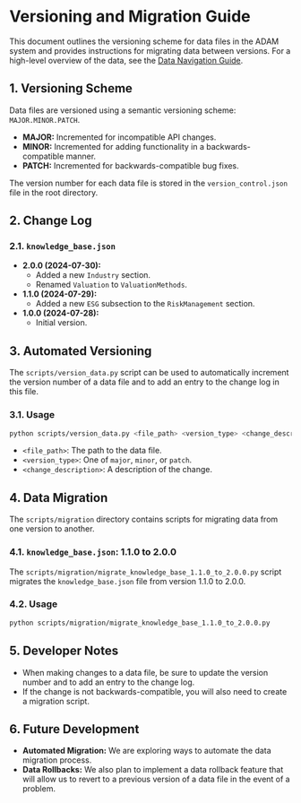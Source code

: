 # Versioning and Migration Guide

This document outlines the versioning scheme for data files in the ADAM system and provides instructions for migrating data between versions. For a high-level overview of the data, see the [Data Navigation Guide](data/DATA_NAVIGATION.md).

## 1. Versioning Scheme

Data files are versioned using a semantic versioning scheme: `MAJOR.MINOR.PATCH`.

*   **MAJOR:** Incremented for incompatible API changes.
*   **MINOR:** Incremented for adding functionality in a backwards-compatible manner.
*   **PATCH:** Incremented for backwards-compatible bug fixes.

The version number for each data file is stored in the `version_control.json` file in the root directory.

## 2. Change Log

### 2.1. `knowledge_base.json`

*   **2.0.0 (2024-07-30):**
    *   Added a new `Industry` section.
    *   Renamed `Valuation` to `ValuationMethods`.
*   **1.1.0 (2024-07-29):**
    *   Added a new `ESG` subsection to the `RiskManagement` section.
*   **1.0.0 (2024-07-28):**
    *   Initial version.

## 3. Automated Versioning

The `scripts/version_data.py` script can be used to automatically increment the version number of a data file and to add an entry to the change log in this file.

### 3.1. Usage

```bash
python scripts/version_data.py <file_path> <version_type> <change_description>
```

*   `<file_path>`: The path to the data file.
*   `<version_type>`: One of `major`, `minor`, or `patch`.
*   `<change_description>`: A description of the change.

## 4. Data Migration

The `scripts/migration` directory contains scripts for migrating data from one version to another.

### 4.1. `knowledge_base.json`: 1.1.0 to 2.0.0

The `scripts/migration/migrate_knowledge_base_1.1.0_to_2.0.0.py` script migrates the `knowledge_base.json` file from version 1.1.0 to 2.0.0.

### 4.2. Usage

```bash
python scripts/migration/migrate_knowledge_base_1.1.0_to_2.0.0.py
```

## 5. Developer Notes

*   When making changes to a data file, be sure to update the version number and to add an entry to the change log.
*   If the change is not backwards-compatible, you will also need to create a migration script.

## 6. Future Development

*   **Automated Migration:** We are exploring ways to automate the data migration process.
*   **Data Rollbacks:** We also plan to implement a data rollback feature that will allow us to revert to a previous version of a data file in the event of a problem.
